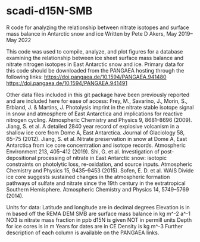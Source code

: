 # scadi-d15N-SMB
R code for analyzing the relationship between nitrate isotopes and surface mass balance in Antarctic snow and ice
Written by Pete D Akers, May 2019–May 2022

This code was used to compile, analyze, and plot figures for a database examining the relationship between ice sheet surface mass balance and nitrate nitrogen isotopes in East Antarctic snow and ice. Primary data for this code should be downloaded from the PANGAEA hosting through the following links:
https://doi.pangaea.de/10.1594/PANGAEA.941480
https://doi.pangaea.de/10.1594/PANGAEA.941491

Other data files included in this git package have been previously reported and are included here for ease of access:
Frey, M., Savarino, J., Morin, S., Erbland, J. & Martins, J. Photolysis imprint in the nitrate stable isotope signal in snow and atmosphere of East Antarctica and implications for reactive nitrogen cycling. Atmospheric Chemistry and Physics 9, 8681–8696 (2009).
Jiang, S. et al. A detailed 2840 year record of explosive volcanism in a shallow ice core from Dome A, East Antarctica. Journal of Glaciology 58, 65–75 (2012).
Jiang, S. et al. Nitrate preservation in snow at Dome A, East Antarctica from ice core concentration and isotope records. Atmospheric Environment 213, 405–412 (2019).
Shi, G. et al. Investigation of post-depositional processing of nitrate in East Antarctic snow: isotopic constraints on photolytic loss, re-oxidation, and source inputs. Atmospheric Chemistry and Physics 15, 9435–9453 (2015).
Sofen, E. D. et al. WAIS Divide ice core suggests sustained changes in the atmospheric formation pathways of sulfate and nitrate since the 19th century in the extratropical Southern Hemisphere. Atmospheric Chemistry and Physics 14, 5749–5769 (2014).

Units for data:
Latitude and longitude are in decimal degrees
Elevation is in m based off the REMA DEM
SMB are surface mass balance in kg m^-2 a^-1
NO3 is nitrate mass fraction in ppb
d15N is given NOT in permill units
Depth for ice cores is in m
Years for dates are in CE
Density is kg m^-3
Further description of each column is available on the PANGAEA links.

